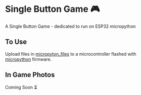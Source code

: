 # Single Button Game 🎮

A Single Button Game - dedicated to run on ESP32 micropython  

## To Use

Upload files in [micropyton_files](/micropython_files/) to a microcontroller flashed with [micropython](https://github.com/micropython/micropython/tree/master) firmware.

## In Game Photos

Coming Soon ⏳

